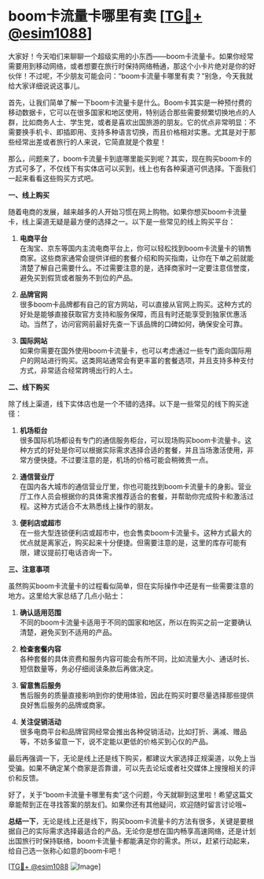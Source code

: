 # boom卡流量卡哪里有卖 [[TG💪+ @esim1088](https://t.me/s/esim1088)]

大家好！今天咱们来聊聊一个超级实用的小东西——boom卡流量卡。如果你经常需要用到移动网络，或者想要在旅行时保持网络畅通，那这个小卡片绝对是你的好伙伴！不过呢，不少朋友可能会问：“boom卡流量卡哪里有卖？”别急，今天我就给大家详细说说这事儿。

首先，让我们简单了解一下boom卡流量卡是什么。Boom卡其实是一种预付费的移动数据卡，它可以在很多国家和地区使用，特别适合那些需要频繁切换地点的人群，比如商务人士、学生党，或者是喜欢出国旅游的朋友。它的优点非常明显：不需要换手机卡、即插即用、支持多种语言切换，而且价格相对实惠。尤其是对于那些经常出差或者旅行的人来说，它简直就是个救星！

那么，问题来了，boom卡流量卡到底哪里能买到呢？其实，现在购买boom卡的方式可多了，不仅线下有实体店可以买到，线上也有各种渠道可供选择。下面我们一起来看看这些购买方式吧。

**一、线上购买**

随着电商的发展，越来越多的人开始习惯在网上购物。如果你想买boom卡流量卡，线上渠道无疑是最方便的选择之一。以下是一些常见的线上购买平台：

1. **电商平台**  
   在淘宝、京东等国内主流电商平台上，你可以轻松找到boom卡流量卡的销售商家。这些商家通常会提供详细的套餐介绍和购买指南，让你在下单之前就能清楚了解自己需要什么。不过需要注意的是，选择商家时一定要注意信誉度，避免买到假货或者服务不到位的产品。

2. **品牌官网**  
   很多boom卡品牌都有自己的官方网站，可以直接从官网上购买。这种方式的好处是能够直接获取官方支持和服务保障，而且有时还能享受到独家优惠活动。当然了，访问官网前最好先查一下该品牌的口碑如何，确保安全可靠。

3. **国际网站**  
   如果你需要在国外使用boom卡流量卡，也可以考虑通过一些专门面向国际用户的网站进行购买。这类网站通常会有更丰富的套餐选项，并且支持多种支付方式，非常适合经常跨境出行的人士。

**二、线下购买**

除了线上渠道，线下实体店也是一个不错的选择。以下是一些常见的线下购买途径：

1. **机场柜台**  
   很多国际机场都设有专门的通信服务柜台，可以现场购买boom卡流量卡。这种方式的好处是你可以根据实际需求选择合适的套餐，并且当场激活使用，非常方便快捷。不过要注意的是，机场的价格可能会稍微贵一点。

2. **通信营业厅**  
   在国内各大城市的通信营业厅里，你也可能找到boom卡流量卡的身影。营业厅工作人员会根据你的具体需求推荐适合的套餐，并帮助你完成购卡和激活过程。这种方式适合不太熟悉线上操作的朋友。

3. **便利店或超市**  
   在一些大型连锁便利店或超市中，也会售卖boom卡流量卡。这种方式最大的优点就是离家近，购买起来十分便捷。但需要注意的是，这里的库存可能有限，建议提前打电话咨询一下。

**三、注意事项**

虽然购买boom卡流量卡的过程看似简单，但在实际操作中还是有一些需要注意的地方。这里给大家总结了几点小贴士：

1. **确认适用范围**  
   不同的boom卡流量卡适用于不同的国家和地区，所以在购买之前一定要确认清楚，避免买到不适用的产品。

2. **检查套餐内容**  
   各种套餐的具体资费和服务内容可能会有所不同，比如流量大小、通话时长、短信数量等，务必仔细阅读条款后再做决定。

3. **留意售后服务**  
   售后服务的质量直接影响到你的使用体验，因此在购买时要尽量选择那些提供良好售后服务的品牌或商家。

4. **关注促销活动**  
   很多电商平台和品牌官网经常会推出各种促销活动，比如打折、满减、赠品等，不妨多留意一下，说不定能以更低的价格买到心仪的产品。

最后再强调一下，无论是线上还是线下购买，都建议大家选择正规渠道，以免上当受骗。如果不确定某个商家是否靠谱，可以先去论坛或者社交媒体上搜搜相关的评价和反馈。

好了，关于“boom卡流量卡哪里有卖”这个问题，今天就聊到这里啦！希望这篇文章能帮到正在寻找答案的朋友们。如果你还有其他疑问，欢迎随时留言讨论哦~ 

**总结一下**，无论是线上还是线下，购买boom卡流量卡的方法有很多，关键是要根据自己的实际需求选择最适合的产品。无论你是想在国内畅享高速网络，还是计划出国旅行时保持联络，boom卡流量卡都能满足你的需求。所以，赶紧行动起来，给自己选一张称心如意的boom卡吧！

[[TG💪+ @esim1088](https://t.me/s/esim1088) ![Image](https://i.postimg.cc/4NQfJmqS/Snipaste-2025-05-13-00-14-12.png)]